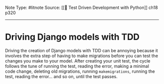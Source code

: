 Note Type: #litnote
Source: [[📖 Test Driven Development with Python]] ch18 p320

---
# Driving Django models with TDD
Driving the creation of Django models with TDD can be annoying because it involves the extra step of having to make migrations before you can test the changes you make to your model. After creating your unit test, the cycle follows the tune of running the test, reading the error,  making a minimal code change, deleting old migrations, running `makemigrations`, running the test, reading the error... and so on, until the test passes.